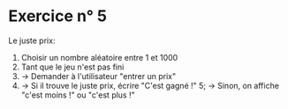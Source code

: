 # Exercice n° 5

Le juste prix:
1. Choisir un nombre aléatoire entre 1 et 1000
2. Tant que le jeu n'est pas fini
3. -> Demander à l'utilisateur "entrer un prix"
4. -> Si il trouve le juste prix, écrire "C'est gagné !"
5; -> Sinon, on affiche "c'est moins !" ou "c'est plus !"